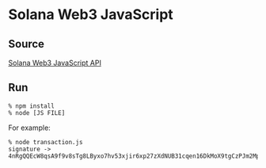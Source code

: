 # Solana Web3 JavaScript
## Source
[Solana Web3 JavaScript API](https://docs.solana.com/developing/clients/javascript-api)

## Run
```
% npm install
% node [JS FILE]
```

For example:
```
% node transaction.js
signature ->  4nRgQQEcW8qsA9f9v8sTg8LByxo7hv53xjir6xp27zXdNUB31cqen16DkMoX9tgCzPJm2MppnpTswB3ghMc1KiRW"
```
